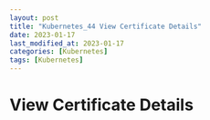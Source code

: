 ```yaml
---
layout: post
title: "Kubernetes_44 View Certificate Details"
date: 2023-01-17
last_modified_at: 2023-01-17
categories: [Kubernetes]
tags: [Kubernetes]
---
```


# View Certificate Details
